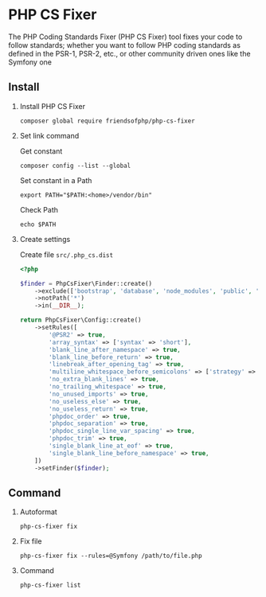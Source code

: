 PHP CS Fixer
===

The PHP Coding Standards Fixer (PHP CS Fixer) tool fixes your code to follow standards; whether you want to follow PHP coding standards as defined in the PSR-1, PSR-2, etc., or other community driven ones like the Symfony one

## Install

1. Install PHP CS Fixer

    ```shell
    composer global require friendsofphp/php-cs-fixer
    ```

1. Set link command

    Get constant <home>
    ```shell
    composer config --list --global
    ```

    Set constant <home> in a Path
    ```shell
    export PATH="$PATH:<home>/vendor/bin"
    ```

    Check Path
    ```shell
    echo $PATH
    ```
1. Create settings

    Create file ```src/.php_cs.dist```

    ```php
    <?php
    
    $finder = PhpCsFixer\Finder::create()
        ->exclude(['bootstrap', 'database', 'node_modules', 'public', 'storage', 'tests', 'vendor'])
        ->notPath('*')
        ->in(__DIR__);
    
    return PhpCsFixer\Config::create()
        ->setRules([
            '@PSR2' => true,
            'array_syntax' => ['syntax' => 'short'],
            'blank_line_after_namespace' => true,
            'blank_line_before_return' => true,
            'linebreak_after_opening_tag' => true,
            'multiline_whitespace_before_semicolons' => ['strategy' => 'no_multi_line'],
            'no_extra_blank_lines' => true,
            'no_trailing_whitespace' => true,
            'no_unused_imports' => true,
            'no_useless_else' => true,
            'no_useless_return' => true,
            'phpdoc_order' => true,
            'phpdoc_separation' => true,
            'phpdoc_single_line_var_spacing' => true,
            'phpdoc_trim' => true,
            'single_blank_line_at_eof' => true,
            'single_blank_line_before_namespace' => true,
        ])
        ->setFinder($finder);
    ```

## Command

1. Autoformat
    ```shell
    php-cs-fixer fix
    ```

1. Fix file
    ```shell
    php-cs-fixer fix --rules=@Symfony /path/to/file.php
    ```

1. Command

    ```shell
    php-cs-fixer list
    ```

